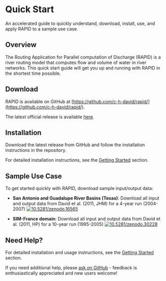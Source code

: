 # Quick Start

An accelerated guide to quickly understand, download, install, use, and apply RAPID to a sample use case.

## Overview

The Routing Application for Parallel computatIon of Discharge (RAPID) is a river routing model that computes flow and volume of water in river networks. This quick start guide will get you up and running with RAPID in the shortest time possible.

## Download

RAPID is available on GitHub at [https://github.com/c-h-david/rapid/](https://github.com/c-h-david/rapid/).

The latest official release is available [here](https://github.com/c-h-david/rapid/releases/latest).

## Installation

Download the latest release from GitHub and follow the installation instructions in the repository.

For detailed installation instructions, see the [Getting Started](getting-started/overview.md) section.

## Sample Use Case

To get started quickly with RAPID, download sample input/output data:

- **San Antonio and Guadalupe River Basins (Texas)**: Download all input and output data from David et al. (2011, JHM) for a 4-year run (2004-2007) [![10.5281/zenodo.16565](https://zenodo.org/badge/doi/10.5281/zenodo.16565.svg)](http://dx.doi.org/10.5281/zenodo.16565)

- **SIM-France domain**: Download all input and output data from David et al. (2011, HP) for a 10-year run (1995-2005) [![10.5281/zenodo.30228](https://zenodo.org/badge/doi/10.5281/zenodo.30228.svg)](http://dx.doi.org/10.5281/zenodo.30228)

## Need Help?

For detailed installation and usage instructions, see the [Getting Started](getting-started/overview.md) section.

If you need additional help, please [ask on GitHub](https://github.com/c-h-david/rapid/issues/new/choose) - feedback is enthusiastically appreciated and new users welcome!
